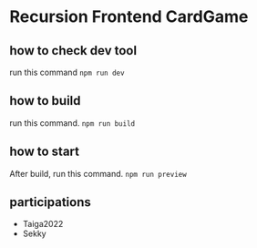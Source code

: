 # Recursion Frontend CardGame

## how to check dev tool
run this command
`npm run dev`

## how to build
run this command.
`npm run build`

## how to start
After build, run this command.
`npm run preview`
## participations
- Taiga2022
- Sekky